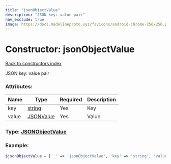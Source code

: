 ```yaml
---
title: "jsonObjectValue"
description: "JSON key: value pair"
nav_exclude: true
image: https://docs.madelineproto.xyz/favicons/android-chrome-256x256.png
---
```

# Constructor: jsonObjectValue  
[Back to constructors index](/API_docs/constructors/index.html)



JSON key: value pair

### Attributes:

| Name     |    Type       | Required | Description |
|----------|---------------|----------|-------------|
|key|[string](/API_docs/types/string.html) | Yes|Key|
|value|[JSONValue](/API_docs/types/JSONValue.html) | Yes|Value|



### Type: [JSONObjectValue](/API_docs/types/JSONObjectValue.html)


### Example:

```php
$jsonObjectValue = ['_' => 'jsonObjectValue', 'key' => 'string', 'value' => JSONValue];
```  
